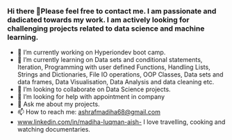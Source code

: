 ### Hi there 👋Please feel free to contact me. I am passionate and dadicated towards my work. I am actively looking for challenging projects related to data science and machine learning.
- 🔭 I’m currently working on Hyperiondev boot camp.
- 🌱 I’m currently learning on Data sets and conditional statements, Iteration, Programming with user defined Functions, Handling Lists, Strings and Dictionaries, File IO operations, OOP Classes, Data sets and data frames, Data Visualisation, Data Analysis and data cleaning etc.
- 👯 I’m looking to collaborate on Data Science projects.
- 🤔 I’m looking for help with appointment in company
- 💬 Ask me about my projects.
- 📫 How to reach me: ashrafmadiha68@gmail.com
- www.linkedin.com/in/madiha-luqman-aish-
I love travelling, cooking and watching documentaries.
